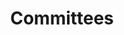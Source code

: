 ---
layout: committees.html
title: Committees
desc: For administrative purposes
image: /assets/img/home.jpg
category: Members
committees:
  - name: "Officers"
    desc: "The elected officers of this club are the president, vice president, secretary, and treasurer. These are the only elected positions. Each individual officer role is described in the constitution."
    contact: "mailto:president@vpicaveclub.com"
    members:
      - name: "Emilie Hollingsworth"
        role: "President"
        img: ""
      - name: "Chad Casella"
        role: "Vice President"
        img: ""
      - name: "Meredith Blanco"
        role: "Treasurer"
        img: ""
      - name: "Jay Hedeman"
        role: "Secretary"
        img: ""
  - name: "Safety and Techniques"
    desc: "This is the club’s most important committee. It is responsible for communicating current safe caving practices to the members, handling reports of unsafe caving practices, and maintaining club equipment used for cave rescue. Members are good people to talk to about anything related to caving. Membership is automatically extended to present and past vice presidents."
    contact: "mailto:safety@vpicaveclub.org"
    members:
      - name: "Daniel Crowder"
        img: ""
  - name: "Conservation"
    desc: "This committee keeps us informed of local conservation issues, organizes cave and sinkhole clean-ups, and encourages us to cave with conservation in mind."
    contact: "mailto:conservation@vpicaveclub.org"
    members:
      - name: "John Fruhauf"
        img: ""
      - name: "Vincent Snell"
        img: ""
  - name: "Banquet"
    desc: "This committee is responsible for organizing our annual awards banquet. This includes finding a place to hold the banquet, arranging for the meal, mailing invitations, decorating the dining area, lining up a program, and many other duties."
    contact: "mailto:banquet@vpicaveclub.org"
    members:
      - name: "TBD"
        img: ""
  - name: "Webmaster"
    desc: "This committee deals with the techical side of the club. They deal with the website, help with banquet payment, and more."
    contact: "mailto:webmaster@vpicaveclub.org"
    members:
      - name: "Christopher Cerne"
        img: ""
  - name: "Publicity"
    desc: "This committee helps get the word about our club out around campus. This includes organizing special events, creating and distributing fliers and table tents, and anything else which announces our club so interested students can find us."
    contact: "mailto:publicity@vpicaveclub.org"
    members:
      - name: "Madeline Pels"
        img: ""
  - name: "Projects and Programs"
    desc: "This committee is responsible for finding and arranging programs and presentations at meetings. If you have a program and want to show it to the club, or if you have some ideas but want to talk it out, please contact the committee chairperson."
    contact: "mailto:program@vpicaveclub.org"
    members:
      - name: "Jay Hedeman"
        img: ""
  - name: "Supplies"
    desc: "This is basically the club store. For specific gear requests, pricing info, or any other info about the store, please contact the committee chairperson."
    contact: "mailto:supplies@vpicaveclub.org"
    members:
      - name: "Eric Steinberg"
        img: ""
  - name: "Club Publication"
    desc: "This committee produces The Tech Troglodyte at the end of spring semester. Please feel free to send articles, artwork, photos, cartoons, or anything else you feel is appropriate for the Trog. Please check with the editor before spending lots of time on a questionable project!"
    contact: "mailto:editor@vpicaveclub.org"
    members:
      - name: "Eric Hahn"
        img: ""
      - name: "Ariel Carter"
        img: ""
  - name: "Equipment"
    desc: "This committee keeps track of, maintains, and repairs club equipment (helmets, lights, etc.)."
    contact: "mailto:equipment@vpicaveclub.org"
    members:
      - name: "Eric Steinberg"
        img: ""
---